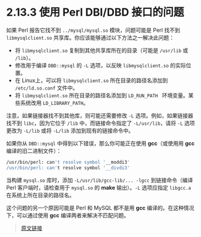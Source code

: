 # 2.13.3 使用 Perl DBI/DBD 接口的问题

如果 Perl 报告它找不到 `../mysql/mysql.so` 模块，问题可能是 Perl 找不到 `libmysqlclient.so` 共享库。你应该能够通过以下方法之一解决此问题：

- 将 `libmysqlclient.so` 复制到其他共享库所在的目录（可能是 `/usr/lib` 或 `/lib`）。
- 修改用于编译 `DBD::mysql` 的 `-L` 选项，以反映 `libmysqlclient.so` 的实际位置。
- 在 Linux上，可以将 `libmysqlclient.so` 所在目录的路径名添加到 `/etc/ld.so.conf` 文件中。
- 将 `libmysqlclient.so` 所在目录的路径名添加到 `LD_RUN_PATH ` 环境变量。某些系统改用 `LD_LIBRARY_PATH`。

注意，如果链接器找不到其他库，则可能还需要修改 `-L` 选项。例如，如果链接器找不到 `libc`，因为它位于 `/lib` 中，而链接命令指定了 `-L/usr/lib`，请将 `-L` 选项更改为 `-L/lib` 或将 `-L/lib` 添加到现有的链接命令中。

如果你从 `DBD::mysql` 中得到以下错误，那么你可能正在使用 **gcc**（或使用用 **gcc** 编译的旧二进制文件）：

```bash
/usr/bin/perl: can't resolve symbol '__moddi3'
/usr/bin/perl: can't resolve symbol '__divdi3'
```

当构建 `mysql.so` 库时，添加 `-L/usr/lib/gcc-lib/... -lgcc` 到链接命令（编译 Perl 客户端时，请检查用于 `mysql.so` 的 **make** 输出）。`-L` 选项应指定 `libgcc.a` 在系统上所在目录的路径名。

这个问题的另一个原因可能是 Perl 和 MySQL 都不是用 **gcc** 编译的。在这种情况下，可以通过使用 **gcc** 编译两者来解决不匹配问题。

> [原文链接](https://dev.mysql.com/doc/refman/8.0/en/perl-support-problems.html)
